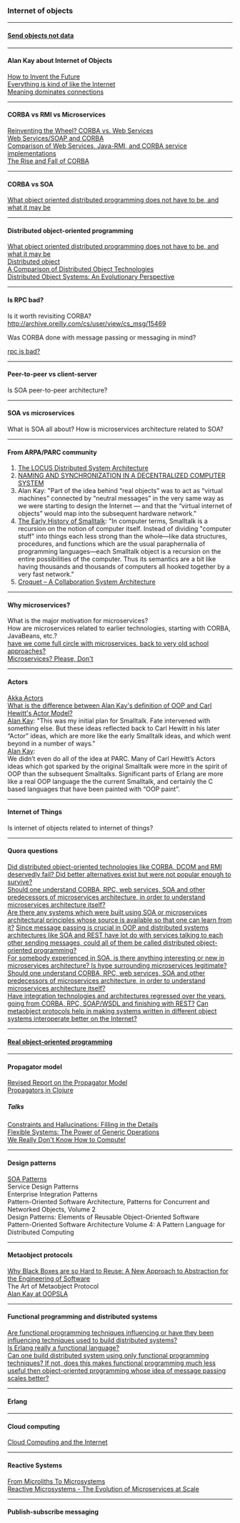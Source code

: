 ### Internet of objects

---
#### [Send objects not data](send-objects-not-data/send-objects-not-data.md)

---

#### Alan Kay about Internet of Objects
[How to Invent the Future](http://www.youtube.com/watch?v=1e8VZlPBx_0&t=23m55s)  
[Everything is kind of like the Internet](http://www.youtube.com/watch?v=tp9VbtLn2Jw&t=27m20s)  
[Meaning dominates connections](https://www.youtube.com/watch?v=tp9VbtLn2Jw&t=46m21s)  

---

#### CORBA vs RMI vs Microservices
[Reinventing the Wheel? CORBA vs. Web Services](http://wwwconference.org/proceedings/www2002/alternate/395/index.html)  
[Web Services/SOAP and CORBA](http://www.omg.org/news/whitepapers/CORBA_vs_SOAP1.pdf)  
[Comparison of Web Services, Java-RMI, and CORBA service implementations ](http://www.metz.supelec.fr/metz/personnel/galtier/PagesPerso/Enseignement/3A/SOA/Articles/compare_WS_RMI_CORBA.pdf)  
[The Rise and Fall of CORBA](https://news.ycombinator.com/item?id=10144734)

---

#### CORBA vs SOA
[What object oriented distributed programming does not have to be, and what it may be](https://infoscience.epfl.ch/record/83554/files/neg--933288481Inf-Rachid.pdf)

---

#### Distributed object-oriented programming
[What object oriented distributed programming does not have to be, and what it may be](https://infoscience.epfl.ch/record/83554/files/neg--933288481Inf-Rachid.pdf)  
[Distributed object](https://en.wikipedia.org/wiki/Distributed_object)  
[A Comparison of Distributed Object Technologies](https://pdfs.semanticscholar.org/a0b5/dc49fbc3f46a45d58ef4c348482452dd1ee2.pdf)  
[Distributed Object Systems: An Evolutionary Perspective](http://www.diss.fu-berlin.de/diss/servlets/MCRFileNodeServlet/FUDISS_derivate_000000000988/2_chapter2.pdf?hosts=)

---

#### Is RPC bad?
Is it worth revisiting CORBA?  
http://archive.oreilly.com/cs/user/view/cs_msg/15469  

Was CORBA done with message passing or messaging in mind?  

[rpc is bad?](http://erlang.org/pipermail/erlang-questions/2008-May/035209.html)

---

#### Peer-to-peer vs client-server
Is SOA peer-to-peer architecture?

---

#### SOA vs microservices
What is SOA all about?
How is microservices architecture related to SOA?

---

#### From ARPA/PARC community
1. [The LOCUS Distributed System Architecture](https://www.amazon.com/Distributed-System-Architecture-Computer-Systems/dp/0262161028/ref=sr_1_4?ie=UTF8&qid=1514807872&sr=8-4&keywords=locus+system)  
2. [NAMING AND SYNCHRONIZATION IN A DECENTRALIZED COMPUTER SYSTEM](http://publications.csail.mit.edu/lcs/specpub.php?id=773)  
3. Alan Kay: "Part of the idea behind “real objects” was to act as “virtual machines” connected by “neutral messages” in the very same way as we were starting to design the Internet — and that the “virtual internet of objects” would map into the subsequent hardware network."  
4. [The Early History of Smalltalk](http://worrydream.com/EarlyHistoryOfSmalltalk/): "In computer terms, Smalltalk is a recursion on the notion of computer itself. Instead of dividing "computer stuff" into things each less strong than the whole—like data structures, procedures, and functions which are the usual paraphernalia of programming languages—each Smalltalk object is a recursion on the entire possibilities of the computer. Thus its semantics are a bit like having thousands and thousands of computers all hooked together by a very fast network."  
5. [Croquet – A Collaboration System Architecture](http://worrydream.com/refs/Smith%20-%20Croquet%20-%20A%20Collaboration%20System%20Architecture.pdf)  

---

#### Why microservices?
What is the major motivation for microservices?  
How are microservices related to earlier technologies, starting with CORBA, JavaBeans, etc.?  
[have we come full circle with microservices, back to very old school approaches?](https://softwareengineering.stackexchange.com/questions/275927/have-we-come-full-circle-with-microservices-back-to-very-old-school-approaches)  
[Microservices? Please, Don't](https://news.ycombinator.com/item?id=13167188)  

---

#### Actors
[Akka Actors](https://doc.akka.io/docs/akka/current/actors.html)  
[What is the difference between Alan Kay's definition of OOP and Carl Hewitt's Actor Model?](https://www.quora.com/What-is-the-difference-between-Alan-Kays-definition-of-OOP-and-Carl-Hewitts-Actor-Model)  
[Alan Kay](https://www.quora.com/What-are-the-main-successes-of-the-AI-group-at-Xerox-PARC-during-the-70s-and-first-half-of-the-80s-How-much-influence-did-it-have-on-other-groups-like-Smalltalk-group-and-vice-versa/answer/Alan-Kay-11): "This was my initial plan for Smalltalk. Fate intervened with something else. But these ideas reflected back to Carl Hewitt in his later “Actor” ideas, which are more like the early Smalltalk ideas, and which went beyond in a number of ways."  
[Alan Kay](https://computinged.wordpress.com/2010/09/11/moti-asks-objects-never-well-hardly-ever/):  
We didn’t even do all of the idea at PARC. Many of Carl Hewitt’s Actors ideas which got sparked by the original Smalltalk were more in the spirit of OOP than the subsequent Smalltalks. Significant parts of Erlang are more like a real OOP language the the current Smalltalk, and certainly the C based languages that have been painted with “OOP paint”.

---

#### Internet of Things
Is internet of objects related to internet of things?

---

#### Quora questions
[Did distributed object-oriented technologies like CORBA, DCOM and RMI deservedly fail? Did better alternatives exist but were not popular enough to survive?](https://www.quora.com/Did-distributed-object-oriented-technologies-like-CORBA-DCOM-and-RMI-deservedly-fail-Did-better-alternatives-exist-but-were-not-popular-enough-to-survive)  
[Should one understand CORBA, RPC, web services, SOA and other predecessors of microservices architecture, in order to understand microservices architecture itself?](https://www.quora.com/Should-one-understand-CORBA-RPC-web-services-SOA-and-other-predecessors-of-microservices-architecture-in-order-to-understand-microservices-architecture-itself)  
[Are there any systems which were built using SOA or microservices architectural principles whose source is available so that one can learn from it?](https://www.quora.com/Are-there-any-systems-which-were-built-using-SOA-or-microservices-architectural-principles-whose-source-is-available-so-that-one-can-learn-from-it)
[Since message passing is crucial in OOP and distributed systems architectures like SOA and REST have lot do with services talking to each other sending messages, could all of them be called distributed object-oriented programming?](https://www.quora.com/Since-message-passing-is-crucial-in-OOP-and-distributed-systems-architectures-like-SOA-and-REST-have-lot-do-with-services-talking-to-each-other-sending-messages-could-all-of-them-be-called-distributed-object)  
[For somebody experienced in SOA, is there anything interesting or new in microservices architecture? Is hype surrounding microservices legitimate?](https://www.quora.com/unanswered/For-somebody-experienced-in-SOA-is-there-anything-interesting-or-new-in-microservices-architecture-Is-hype-surrounding-microservices-legitimate)  
[Should one understand CORBA, RPC, web services, SOA and other predecessors of microservices architecture, in order to understand microservices architecture itself?](https://www.quora.com/Should-one-understand-CORBA-RPC-web-services-SOA-and-other-predecessors-of-microservices-architecture-in-order-to-understand-microservices-architecture-itself)  
[Have integration technologies and architectures regressed over the years, going from CORBA, RPC, SOAP/WSDL and finishing with REST?](https://www.quora.com/unanswered/Have-integration-technologies-and-architectures-regressed-over-the-years-going-from-CORBA-RPC-SOAP-WSDL-and-finishing-with-REST)
[Can metaobject protocols help in making systems written in different object systems interoperate better on the Internet?](https://www.quora.com/unanswered/Can-metaobject-protocols-help-in-making-systems-written-in-different-object-systems-interoperate-better-on-the-Internet)

---

#### [Real object-oriented programming](https://github.com/lyssphacker/ideas/blob/master/internet-of-objects/real-oop.md)

---

#### Propagator model
[Revised Report on the Propagator Model](https://groups.csail.mit.edu/mac/users/gjs/propagators/)  
[Propagators in Clojure](https://www.youtube.com/watch?v=JXOOO9MLvhs)

##### Talks
[Constraints and Hallucinations: Filling in the Details](https://github.com/lyssphacker/talks/blob/master/constraints-and-halucinations-filling-in-the-details/constraints-and-halucinations-filling-in-the-details.md)  
[Flexible Systems: The Power of Generic Operations](https://github.com/lyssphacker/talks/blob/master/flexible-systems-power-of-generic-operations/flexible-systems-power-of-generic-operations.md#flexible-systems-the-power-of-generic-operations)  
[We Really Don't Know How to Compute!](https://github.com/lyssphacker/talks/blob/master/we-really-do-not-know-how-to-compute/we-really-do-not-know-how-to-compute.md)

---
#### Design patterns
[SOA Patterns](https://www.manning.com/books/soa-patterns)  
Service Design Patterns  
Enterprise Integration Patterns  
Pattern-Oriented Software Architecture, Patterns for Concurrent and Networked Objects, Volume 2  
Design Patterns: Elements of Reusable Object-Oriented Software  
Pattern-Oriented Software Architecture Volume 4: A Pattern Language for Distributed Computing  

---
#### Metaobject protocols
[Why Black Boxes are so Hard to Reuse: A New Approach to Abstraction for the Engineering of Software](https://github.com/lyssphacker/talks/blob/master/why-black-boxes-are-so-hard-to-reuse/why-black-boxes-are-so-hard-to-reuse.md)  
The Art of Metaobject Protocol  
[Alan Kay at OOPSLA](https://www.youtube.com/watch?v=oKg1hTOQXoY&amp;t=53m10s)  

---
#### Functional programming and distributed systems
[Are functional programming techniques influencing or have they been influencing techniques used to build distributed systems?](https://www.quora.com/Are-functional-programming-techniques-influencing-or-have-they-been-influencing-techniques-used-to-build-distributed-systems)  
[Is Erlang really a functional language?](https://stackoverflow.com/questions/2271417/is-erlang-really-a-functional-language)  
[Can one build distributed system using only functional programming techniques? If not, does this makes functional programming much less useful then object-oriented programming whose idea of message passing scales better?](https://www.quora.com/Can-one-build-distributed-system-using-only-functional-programming-techniques-If-not-does-this-makes-functional-programming-much-less-useful-then-object-oriented-programming-whose-idea-of-message-passing-scales?__filter__&__nsrc__=2&__snid3__=2106094277)

---
#### Erlang

---
#### Cloud computing
[Cloud Computing and the Internet](https://research.googleblog.com/2009/04/cloud-computing-and-internet.html)

---
#### Reactive Systems
[From Microliths To Microsystems](https://www.youtube.com/watch?v=xMWg5KNACsA)  
[Reactive Microsystems - The Evolution of Microservices at Scale](https://www.youtube.com/watch?v=3hMtjPcU248)

---
#### Publish-subscribe messaging

